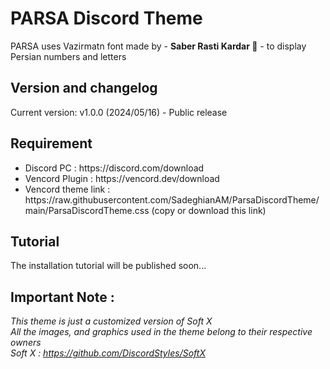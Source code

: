 # PARSA Discord Theme
PARSA uses Vazirmatn font made by - **Saber Rasti Kardar 🖤** - to display Persian numbers and letters

## Version and changelog
Current version: v1.0.0 (2024/05/16) - Public release

## Requirement
<ul>
 	<li>Discord PC : https://discord.com/download</li>
 	<li>Vencord Plugin : https://vencord.dev/download</li>
  <li>Vencord theme link : https://raw.githubusercontent.com/SadeghianAM/ParsaDiscordTheme/main/ParsaDiscordTheme.css (copy or download this link)
</ul>

## Tutorial
The installation tutorial will be published soon...

## Important Note :
<em>This theme is just a customized version of Soft X
<br>
All the images, and graphics used in the theme belong to their respective owners
<br>
Soft X : https://github.com/DiscordStyles/SoftX </em>
